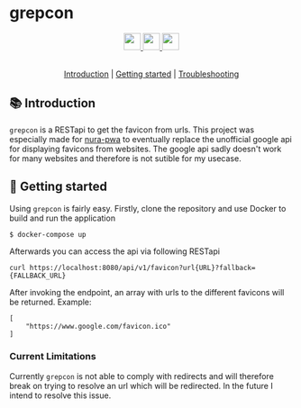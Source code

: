 # grepcon

<div align="center">
  <a href="https://www.oracle.com/java/">
    <img
        src="https://img.shields.io/badge/Made%20with-Java-red?style=for-the-badge"
        height="30"
    />
  </a>
  <a href="https://jitpack.io/#lukasl-dev/grepcon/1.0.6">
    <img
        src="https://img.shields.io/badge/Build-Jitpack-lgreen?style=for-the-badge"
        height="30"
    />
  </a>
  <a href="https://micartey.github.io/grepcon/docs" target="_blank">
    <img
        src="https://img.shields.io/badge/javadoc-reference-5272B4.svg?style=for-the-badge"
        height="30"
    />
    </a>
</div>

<br>

<p align="center">
  <a href="#-introduction">Introduction</a> |
  <a href="#-terms-of-use">Getting started</a> |
  <a href="https://github.com/micartey/grepcon/issues">Troubleshooting</a>
</p>

## 📚 Introduction

`grepcon` is a RESTapi to get the favicon from urls. This project was especially made for [nura-pwa](https://github.com/nura-vault/nura-pwa) to eventually replace the unofficial google api for displaying favicons from websites. The google api sadly doesn't work for many websites and therefore is not sutible for my usecase.


## 📝 Getting started

Using `grepcon` is fairly easy. Firstly, clone the repository and use Docker to build and run the application

```shell
$ docker-compose up
```

Afterwards you can access the api via following RESTapi

```shell
curl https://localhost:8080/api/v1/favicon?url{URL}?fallback={FALLBACK_URL}
```

After invoking the endpoint, an array with urls to the different favicons will be returned. Example:

```
[
    "https://www.google.com/favicon.ico"
]
```

### Current Limitations

Currently `grepcon` is not able to comply with redirects and will therefore break on trying to resolve an url which will be redirected. In the future I intend to resolve this issue.